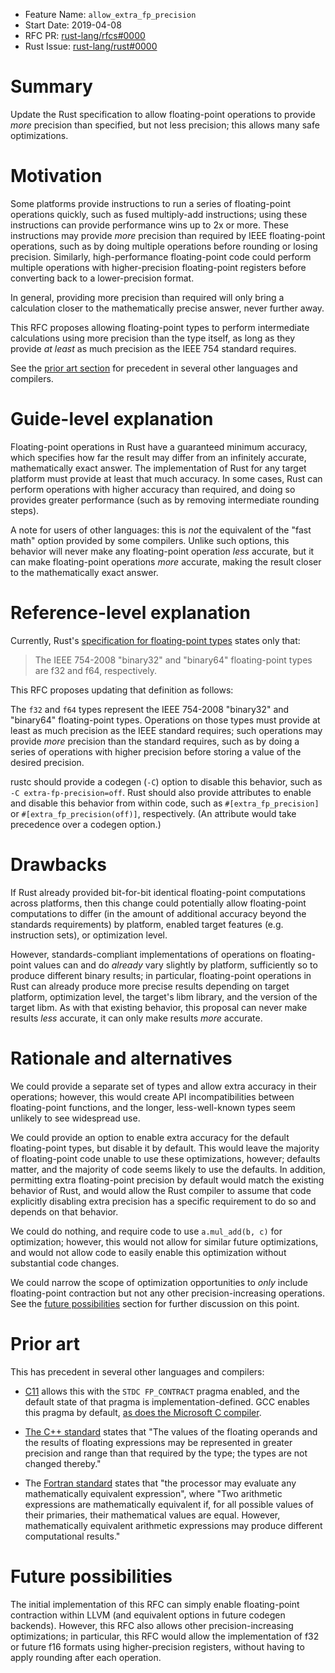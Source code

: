 - Feature Name: `allow_extra_fp_precision`
- Start Date: 2019-04-08
- RFC PR: [rust-lang/rfcs#0000](https://github.com/rust-lang/rfcs/pull/0000)
- Rust Issue: [rust-lang/rust#0000](https://github.com/rust-lang/rust/issues/0000)

# Summary
[summary]: #summary

Update the Rust specification to allow floating-point operations to provide
*more* precision than specified, but not less precision; this allows many safe
optimizations.

# Motivation
[motivation]: #motivation

Some platforms provide instructions to run a series of floating-point
operations quickly, such as fused multiply-add instructions; using these
instructions can provide performance wins up to 2x or more. These instructions
may provide *more* precision than required by IEEE floating-point operations,
such as by doing multiple operations before rounding or losing precision.
Similarly, high-performance floating-point code could perform multiple
operations with higher-precision floating-point registers before converting
back to a lower-precision format.

In general, providing more precision than required will only bring a
calculation closer to the mathematically precise answer, never further away.

This RFC proposes allowing floating-point types to perform intermediate
calculations using more precision than the type itself, as long as they provide
*at least* as much precision as the IEEE 754 standard requires.

See the [prior art section](#prior-art) for precedent in several other
languages and compilers.

# Guide-level explanation
[guide-level-explanation]: #guide-level-explanation

Floating-point operations in Rust have a guaranteed minimum accuracy, which
specifies how far the result may differ from an infinitely accurate,
mathematically exact answer. The implementation of Rust for any target platform
must provide at least that much accuracy. In some cases, Rust can perform
operations with higher accuracy than required, and doing so provides greater
performance (such as by removing intermediate rounding steps).

A note for users of other languages: this is *not* the equivalent of the "fast
math" option provided by some compilers. Unlike such options, this behavior
will never make any floating-point operation *less* accurate, but it can make
floating-point operations *more* accurate, making the result closer to the
mathematically exact answer.

# Reference-level explanation
[reference-level-explanation]: #reference-level-explanation

Currently, Rust's [specification for floating-point
types](https://doc.rust-lang.org/reference/types/numeric.html#floating-point-types)
states only that:
> The IEEE 754-2008 "binary32" and "binary64" floating-point types are f32 and f64, respectively.

This RFC proposes updating that definition as follows:

The `f32` and `f64` types represent the IEEE 754-2008 "binary32" and "binary64"
floating-point types. Operations on those types must provide at least as much
precision as the IEEE standard requires; such operations may provide *more*
precision than the standard requires, such as by doing a series of operations
with higher precision before storing a value of the desired precision.

rustc should provide a codegen (`-C`) option to disable this behavior, such as
`-C extra-fp-precision=off`. Rust should also provide attributes to enable and
disable this behavior from within code, such as `#[extra_fp_precision]` or
`#[extra_fp_precision(off)]`, respectively. (An attribute would take precedence
over a codegen option.)

# Drawbacks
[drawbacks]: #drawbacks

If Rust already provided bit-for-bit identical floating-point computations
across platforms, then this change could potentially allow floating-point
computations to differ (in the amount of additional accuracy beyond the
standards requirements) by platform, enabled target features (e.g. instruction
sets), or optimization level.

However, standards-compliant implementations of operations on floating-point
values can and do *already* vary slightly by platform, sufficiently so to
produce different binary results; in particular, floating-point operations in
Rust can already produce more precise results depending on target platform,
optimization level, the target's libm library, and the version of the target
libm. As with that existing behavior, this proposal can never make results
*less* accurate, it can only make results *more* accurate.

# Rationale and alternatives
[rationale-and-alternatives]: #rationale-and-alternatives

We could provide a separate set of types and allow extra accuracy in their
operations; however, this would create API incompatibilities between
floating-point functions, and the longer, less-well-known types seem unlikely
to see widespread use.

We could provide an option to enable extra accuracy for the default
floating-point types, but disable it by default. This would leave the majority
of floating-point code unable to use these optimizations, however; defaults
matter, and the majority of code seems likely to use the defaults. In addition,
permitting extra floating-point precision by default would match the existing
behavior of Rust, and would allow the Rust compiler to assume that code
explicitly disabling extra precision has a specific requirement to do so and
depends on that behavior.

We could do nothing, and require code to use `a.mul_add(b, c)` for
optimization; however, this would not allow for similar future optimizations,
and would not allow code to easily enable this optimization without substantial
code changes.

We could narrow the scope of optimization opportunities to *only* include
floating-point contraction but not any other precision-increasing operations.
See the [future possibilities](#future-possibilities) section for further
discussion on this point.

# Prior art
[prior-art]: #prior-art

This has precedent in several other languages and compilers:

- [C11](http://www.open-std.org/jtc1/sc22/wg14/www/docs/n1570.pdf) allows
  this with the `STDC FP_CONTRACT` pragma enabled, and the default state
  of that pragma is implementation-defined. GCC enables this pragma by
  default, [as does the Microsoft C
  compiler](https://docs.microsoft.com/en-us/cpp/preprocessor/fp-contract?view=vs-2019).

- [The C++ standard](http://eel.is/c++draft/expr.pre#6) states that "The
  values of the floating operands and the results of floating
  expressions may be represented in greater precision and range than
  that required by the type; the types are not changed thereby."

- The [Fortran standard](https://www.fortran.com/F77_std/rjcnf0001-sh-6.html#sh-6.6.4)
  states that "the processor may evaluate any mathematically equivalent
  expression", where "Two arithmetic expressions are mathematically
  equivalent if, for all possible values of their primaries, their
  mathematical values are equal. However, mathematically equivalent
  arithmetic expressions may produce different computational results."

# Future possibilities
[future-possibilities]: #future-possibilities

The initial implementation of this RFC can simply enable floating-point
contraction within LLVM (and equivalent options in future codegen backends).
However, this RFC also allows other precision-increasing optimizations; in
particular, this RFC would allow the implementation of f32 or future f16
formats using higher-precision registers, without having to apply rounding
after each operation.
